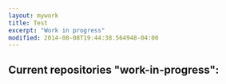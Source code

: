 ```yaml
---
layout: mywork
title: Test
excerpt: "Work in progress"
modified: 2014-08-08T19:44:38.564948-04:00
---
```


## Current repositories "work-in-progress":
